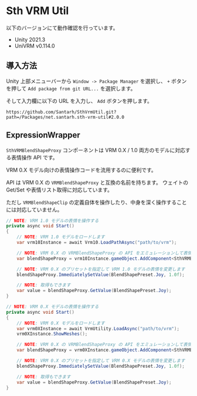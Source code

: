 # Sth VRM Util

以下のバージョンにて動作確認を行っています。

- Unity 2021.3
- UniVRM v0.114.0

## 導入方法

Unity 上部メニューバーから `Window -> Package Manager` を選択し、 `+` ボタンを押して `Add package from git URL...` を選択します。

そして入力欄に以下の URL を入力し、 `Add` ボタンを押します。

```
https://github.com/Santarh/SthVrmUtil.git?path=/Packages/net.santarh.sth-vrm-util#2.0.0
```

## ExpressionWrapper

`SthVRMBlendShapeProxy` コンポーネントは VRM 0.X / 1.0 両方のモデルに対応する表情操作 API です。

VRM 0.X モデル向けの表情操作コードを流用するのに便利です。

API は VRM 0.X の `VRMBlendShapeProxy` と互換の名前を持ちます。
ウェイトの Get/Set や表情リスト取得に対応しています。

ただし `VRMBlendShapeClip` の定義自体を操作したり、中身を深く操作することには対応していません。

```csharp
// NOTE: VRM 1.0 モデルの表情を操作する
private async void Start()
{
    // NOTE: VRM 1.0 モデルをロードします
    var vrm10Instance = await Vrm10.LoadPathAsync("path/to/vrm");

    // NOTE: VRM 0.X の VRMBlendShapeProxy の API をエミュレーションして表情操作可能なコンポーネントを追加します
    var blendShapeProxy = vrm10Instance.gameObject.AddComponent<SthVRMBlendShapeProxy>().Initialize();

    // NOTE: VRM 0.X のプリセットを指定して VRM 1.0 モデルの表情を変更します
    blendShapeProxy.ImmediatelySetValue(BlendShapePreset.Joy, 1.0f);

    // NOTE: 取得もできます
    var value = blendShapeProxy.GetValue(BlendShapePreset.Joy);
}
```

```csharp
// NOTE: VRM 0.X モデルの表情を操作する
private async void Start()
{
    // NOTE: VRM 0.X モデルをロードします
    var vrm0XInstance = await VrmUtility.LoadAsync("path/to/vrm");
    vrm0XInstance.ShowMeshes();

    // NOTE: VRM 0.X の VRMBlendShapeProxy の API をエミュレーションして表情操作可能なコンポーネントを追加します
    var blendShapeProxy = vrm0XInstance.gameObject.AddComponent<SthVRMBlendShapeProxy>().Initialize();

    // NOTE: VRM 0.X のプリセットを指定して VRM 0.X モデルの表情を変更します
    blendShapeProxy.ImmediatelySetValue(BlendShapePreset.Joy, 1.0f);

    // NOTE: 取得もできます
    var value = blendShapeProxy.GetValue(BlendShapePreset.Joy);
}
```